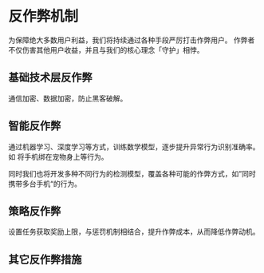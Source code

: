 # 反作弊机制

为保障绝大多数用户利益，我们将持续通过各种手段严厉打击作弊用户。 作弊者不仅伤害其他用户收益，并且与我们的核心理念「守护」相悖。

## 基础技术层反作弊
通信加密、数据加密，防止黑客破解。

## 智能反作弊
通过机器学习、深度学习等方式，训练数学模型，逐步提升异常行为识别准确率。 如 将手机绑在宠物身上等行为。

同时我们也将开发多种不同行为的检测模型，覆盖各种可能的作弊方式，如”同时携带多台手机“的行为。

## 策略反作弊
设置任务获取奖励上限，与惩罚机制相结合，提升作弊成本，从而降低作弊动机。

## 其它反作弊措施

